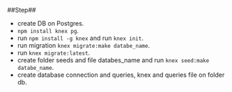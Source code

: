 ##Step##

- create DB on Postgres.
- `npm install knex pg`.
- run `npm install -g knex` and run `knex init`.
- run migration `knex migrate:make databe_name`.
- run `knex migrate:latest`.
- create folder seeds and file databes_name and run `knex seed:make databe_name`.
- create database connection and queries, knex and queries file on folder db.
